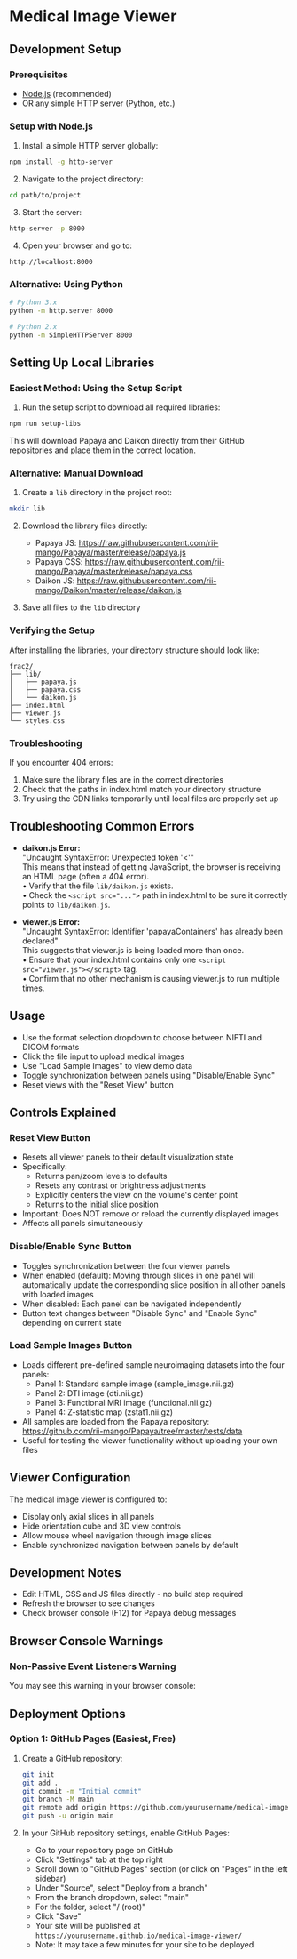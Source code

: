 # Medical Image Viewer

## Development Setup

### Prerequisites
- [Node.js](https://nodejs.org/) (recommended)
- OR any simple HTTP server (Python, etc.)

### Setup with Node.js
1. Install a simple HTTP server globally:
```bash
npm install -g http-server
```

2. Navigate to the project directory:
```bash
cd path/to/project
```

3. Start the server:
```bash
http-server -p 8000
```

4. Open your browser and go to:
```
http://localhost:8000
```

### Alternative: Using Python
```bash
# Python 3.x
python -m http.server 8000

# Python 2.x
python -m SimpleHTTPServer 8000
```

## Setting Up Local Libraries

### Easiest Method: Using the Setup Script

1. Run the setup script to download all required libraries:
```bash
npm run setup-libs
```

This will download Papaya and Daikon directly from their GitHub repositories and place them in the correct location.

### Alternative: Manual Download

1. Create a `lib` directory in the project root:
```bash
mkdir lib
```

2. Download the library files directly:
   - Papaya JS: https://raw.githubusercontent.com/rii-mango/Papaya/master/release/papaya.js
   - Papaya CSS: https://raw.githubusercontent.com/rii-mango/Papaya/master/release/papaya.css
   - Daikon JS: https://raw.githubusercontent.com/rii-mango/Daikon/master/release/daikon.js

3. Save all files to the `lib` directory

### Verifying the Setup

After installing the libraries, your directory structure should look like:
```
frac2/
├── lib/
│   ├── papaya.js
│   ├── papaya.css
│   └── daikon.js
├── index.html
├── viewer.js
└── styles.css
```

### Troubleshooting

If you encounter 404 errors:
1. Make sure the library files are in the correct directories
2. Check that the paths in index.html match your directory structure
3. Try using the CDN links temporarily until local files are properly set up

## Troubleshooting Common Errors

- **daikon.js Error:**  
  "Uncaught SyntaxError: Unexpected token '<'"  
  This means that instead of getting JavaScript, the browser is receiving an HTML page (often a 404 error).  
  • Verify that the file `lib/daikon.js` exists.  
  • Check the `<script src="...">` path in index.html to be sure it correctly points to `lib/daikon.js`.

- **viewer.js Error:**  
  "Uncaught SyntaxError: Identifier 'papayaContainers' has already been declared"  
  This suggests that viewer.js is being loaded more than once.  
  • Ensure that your index.html contains only one `<script src="viewer.js"></script>` tag.  
  • Confirm that no other mechanism is causing viewer.js to run multiple times.

## Usage
- Use the format selection dropdown to choose between NIFTI and DICOM formats
- Click the file input to upload medical images
- Use "Load Sample Images" to view demo data
- Toggle synchronization between panels using "Disable/Enable Sync"
- Reset views with the "Reset View" button

## Controls Explained

### Reset View Button
- Resets all viewer panels to their default visualization state
- Specifically:
  - Returns pan/zoom levels to defaults
  - Resets any contrast or brightness adjustments
  - Explicitly centers the view on the volume's center point
  - Returns to the initial slice position
- Important: Does NOT remove or reload the currently displayed images
- Affects all panels simultaneously

### Disable/Enable Sync Button
- Toggles synchronization between the four viewer panels
- When enabled (default): Moving through slices in one panel will automatically update the corresponding slice position in all other panels with loaded images
- When disabled: Each panel can be navigated independently
- Button text changes between "Disable Sync" and "Enable Sync" depending on current state

### Load Sample Images Button
- Loads different pre-defined sample neuroimaging datasets into the four panels:
  - Panel 1: Standard sample image (sample_image.nii.gz)
  - Panel 2: DTI image (dti.nii.gz)
  - Panel 3: Functional MRI image (functional.nii.gz)
  - Panel 4: Z-statistic map (zstat1.nii.gz)
- All samples are loaded from the Papaya repository: https://github.com/rii-mango/Papaya/tree/master/tests/data
- Useful for testing the viewer functionality without uploading your own files

## Viewer Configuration

The medical image viewer is configured to:
- Display only axial slices in all panels
- Hide orientation cube and 3D view controls
- Allow mouse wheel navigation through image slices
- Enable synchronized navigation between panels by default

## Development Notes
- Edit HTML, CSS and JS files directly - no build step required
- Refresh the browser to see changes
- Check browser console (F12) for Papaya debug messages

## Browser Console Warnings

### Non-Passive Event Listeners Warning
You may see this warning in your browser console:

## Deployment Options

### Option 1: GitHub Pages (Easiest, Free)

1. Create a GitHub repository:
   ```bash
   git init
   git add .
   git commit -m "Initial commit"
   git branch -M main
   git remote add origin https://github.com/yourusername/medical-image-viewer.git
   git push -u origin main
   ```

2. In your GitHub repository settings, enable GitHub Pages:
   - Go to your repository page on GitHub
   - Click "Settings" tab at the top right
   - Scroll down to "GitHub Pages" section (or click on "Pages" in the left sidebar)
   - Under "Source", select "Deploy from a branch" 
   - From the branch dropdown, select "main"
   - For the folder, select "/ (root)"
   - Click "Save"
   - Your site will be published at `https://yourusername.github.io/medical-image-viewer/`
   - Note: It may take a few minutes for your site to be deployed

